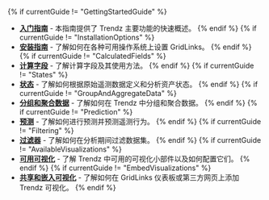 {% if currentGuide != "GettingStartedGuide" %}
- [**入门指南**](/docs/trendz/getting-started/) - 本指南提供了 Trendz 主要功能的快速概述。
{% endif %}
{% if currentGuide != "InstallationOptions" %}
- [**安装指南**](/docs/trendz/install/installation-options/) - 了解如何在各种可用操作系统上设置 GridLinks。
{% endif %}
{% if currentGuide != "CalculatedFields" %}
- [**计算字段**](/docs/trendz/calculated-fields) - 了解计算字段及其使用方法。
{% endif %}
{% if currentGuide != "States" %}
- [**状态**](/docs/trendz/states) - 了解如何根据原始遥测数据定义和分析资产状态。
{% endif %}
{% if currentGuide != "GroupAndAggregateData" %}
- [**分组和聚合数据**](/docs/trendz/data-grouping-aggregation) - 了解如何在 Trendz 中分组和聚合数据。
{% endif %}
{% if currentGuide != "Prediction" %}
- [**预测**](/docs/trendz/prediction) - 了解如何进行预测并预测遥测行为。
{% endif %}
{% if currentGuide != "Filtering" %}
- [**过滤器**](/docs/trendz/data-filtering) - 了解如何在分析期间过滤数据集。
{% endif %}
{% if currentGuide != "AvailableVisualizations" %}
- [**可用可视化**](/docs/trendz/visualizations-overview) - 了解 Trendz 中可用的可视化小部件以及如何配置它们。
{% endif %}
{% if currentGuide != "EmbedVisualizations" %}
- [**共享和嵌入可视化**](/docs/trendz/embed-visuals) - 了解如何在 GridLinks 仪表板或第三方网页上添加 Trendz 可视化。
{% endif %}  
<br>
